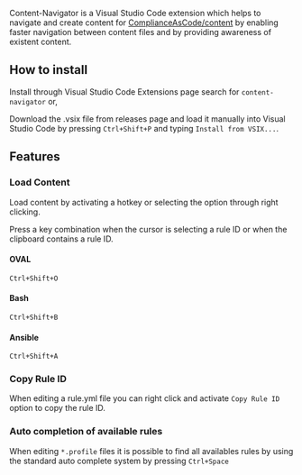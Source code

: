 Content-Navigator is a Visual Studio Code extension which helps to navigate and create content for [ComplianceAsCode/content](https://github.com/ComplianceAsCode/content/) by enabling faster navigation between content files and by providing awareness of existent content.

## How to install

Install through Visual Studio Code Extensions page search for `content-navigator` or,

Download the .vsix file from releases page and load it manually into Visual Studio Code by pressing `Ctrl+Shift+P` and typing `Install from VSIX...`.

## Features

### Load Content

Load content by activating a hotkey or selecting the option through right clicking.

Press a key combination when the cursor is selecting a rule ID or when the clipboard contains a rule ID.

#### OVAL

`Ctrl+Shift+O`

#### Bash

`Ctrl+Shift+B`

#### Ansible

`Ctrl+Shift+A`

### Copy Rule ID

When editing a rule.yml file you can right click and activate `Copy Rule ID` option to copy the rule ID.

### Auto completion of available rules

When editing `*.profile` files it is possible to find all availables rules by using the standard auto complete system by pressing `Ctrl+Space`
